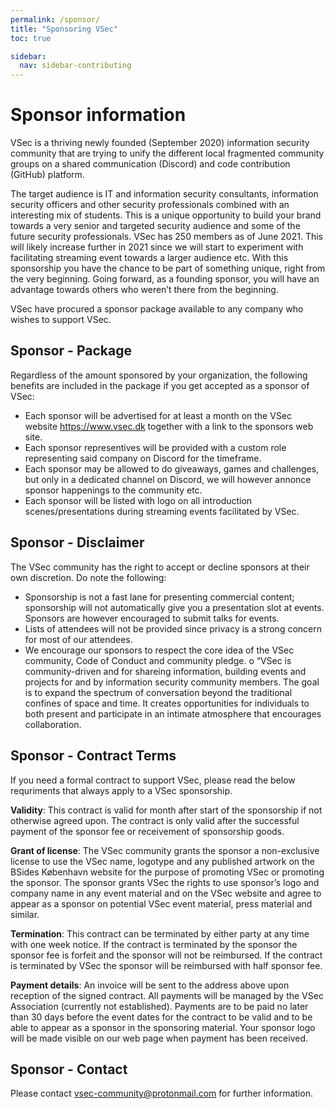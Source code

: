 ```yaml
---
permalink: /sponsor/
title: "Sponsoring VSec"
toc: true

sidebar:
  nav: sidebar-contributing
---
```


# Sponsor information

VSec is a thriving newly founded (September 2020) information security community that are trying to unify the different local fragmented community groups on a shared communication (Discord) and code contribution (GitHub) platform.

The target audience is IT and information security consultants, information security officers and other security professionals combined with an interesting mix of students. This is a unique opportunity to build your brand towards a very senior and targeted security audience and some of the future security professionals. VSec has 250 members as of June 2021. This will likely increase further in 2021 since we will start to experiment with facilitating streaming event towards a larger audience etc. With this sponsorship you have the chance to be part of something unique, right from the very beginning. Going forward, as a founding sponsor, you will have an advantage towards others who weren’t there from the beginning.

VSec have procured a sponsor package available to any company who wishes to support VSec. 

## Sponsor - Package

Regardless of the amount sponsored by your organization, the following benefits are included in the package if you get accepted as a sponsor of VSec: 
 
-	Each sponsor will be advertised for at least a month on the VSec website https://www.vsec.dk together with a link to the sponsors web site.
-	Each sponsor representives will be provided with a custom role representing said company on Discord for the timeframe.
-	Each sponsor may be allowed to do giveaways, games and challenges, but only in a dedicated channel on Discord, we will however annonce sponsor happenings to the community etc. 
-	Each sponsor will be listed with logo on all introduction scenes/presentations during streaming events facilitated by VSec.

## Sponsor - Disclaimer

The VSec community has the right to accept or decline sponsors at their own discretion. Do note the following:
-	Sponsorship is not a fast lane for presenting commercial content; sponsorship will not automatically give you a presentation slot at events. Sponsors are however encouraged to submit talks for events. 
-	Lists of attendees will not be provided since privacy is a strong concern for most of our attendees. 
-	We encourage our sponsors to respect the core idea of the VSec community, Code of Conduct and community pledge.
o	“VSec is community-driven and for shareing information, building events and projects for and by information security community members. The goal is to expand the spectrum of conversation beyond the traditional confines of space and time. It creates opportunities for individuals to both present and participate in an intimate atmosphere that encourages collaboration.

## Sponsor - Contract Terms

If you need a formal contract to support VSec, please read the below requriments that always apply to a VSec sponsorship.

**Validity**: This contract is valid for month after start of the sponsorship if not otherwise agreed upon. The contract is only valid after the successful payment of the sponsor fee or receivement of sponsorship goods.  

**Grant of license**: The VSec community grants the sponsor a non-exclusive license to use the VSec name, logotype and any published artwork on the BSides København website for the purpose of promoting VSec or promoting the sponsor.
The sponsor grants VSec the rights to use sponsor’s logo and company name in any event material and on the VSec website and agree to appear as a sponsor on potential VSec event material, press material and similar.  

**Termination**: This contract can be terminated by either party at any time with one week notice. If the contract is terminated by the sponsor the sponsor fee is forfeit and the sponsor will not be reimbursed. If the contract is terminated by VSec the sponsor will be reimbursed with half sponsor fee.  

**Payment details**: An invoice will be sent to the address above upon reception of the signed contract. All payments will be managed by the VSec Association (currently not established). 
Payments are to be paid no later than 30 days before the event dates for the contract to be valid and to be able to appear as a sponsor in the sponsoring material. Your sponsor logo will be made visible on our web page when payment has been received.

## Sponsor - Contact

Please contact [vsec-community@protonmail.com](mailto:vsec-community@protonmail.com) for further information.
